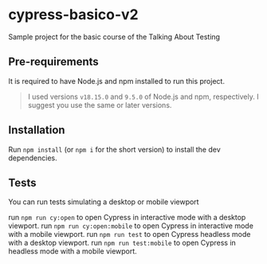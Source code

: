 # cypress-basico-v2

Sample project for the basic course of the Talking About Testing 

## Pre-requirements

It is required to have Node.js and npm installed to run this project.

> I used versions `v18.15.0` and `9.5.0` of Node.js and npm, respectively. I suggest you use the same or later versions.

## Installation

Run `npm install` (or `npm i` for the short version) to install the dev dependencies.

## Tests

You can run tests simulating a desktop or mobile viewport

run `npm run cy:open` to open Cypress in interactive mode with a desktop viewport.
run `npm run cy:open:mobile` to open Cypress in interactive mode with a mobile viewport.
run `npm run test` to open Cypress headless mode with a desktop viewport.
run `npm run test:mobile` to open Cypress in headless mode with a mobile viewport.
